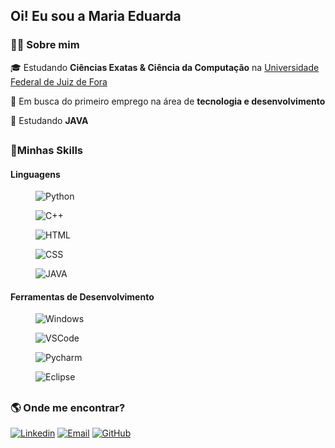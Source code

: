 <h2>Oi! Eu sou a Maria Eduarda</h2>

<h3>👩‍💻 Sobre mim</h3>

  <p>🎓   Estudando <strong>Ciências Exatas & Ciência da Computação</strong> na <a href= https://www2.ufjf.br/ufjf/ >Universidade Federal de Juiz de Fora </a>  </p>
  <p>💼   Em busca do primeiro emprego na área de <strong>tecnologia e desenvolvimento</strong> </p>
  <p>🌱   Estudando <strong>JAVA</strong>  </p> 

##

<h3>🧩Minhas Skills</h3>

<h4><strong>Linguagens</strong> </h4>

<div class ="Linguagens" style="display: inline_block"> 
  
 <figure> <img src= "https://img.shields.io/badge/Python-14354C?style=for-the-badge&logo=python&logoColor=white" alt="Python"> </figure> 
 <figure> <img src= "https://img.shields.io/badge/C%2B%2B-00599C?style=for-the-badge&logo=c%2B%2B&logoColor=white" alt="C++"> </figure>
 <figure> <img src= "https://img.shields.io/badge/HTML-239120?style=for-the-badge&logo=html5&logoColor=white" alt="HTML"> </figure>
 <figure> <img src= "https://img.shields.io/badge/CSS-239120?&style=for-the-badge&logo=css3&logoColor=white" alt="CSS"> </figure> 
 <figure> <img src= "https://img.shields.io/badge/Java-ED8B00?style=for-the-badge&logo=java&logoColor=white" alt="JAVA"> </figure> 

<h4><strong>Ferramentas de Desenvolvimento</strong> </h4>

<div class ="Ferramentas" style="display: inline_block"> 
  
 <figure> <img src= "https://img.shields.io/badge/Windows-0078D6?style=for-the-badge&logo=windows&logoColor=white" alt="Windows"> </figure> 
 <figure> <img src= "https://img.shields.io/badge/Visual_Studio_Code-0078D4?style=for-the-badge&logo=visual%20studio%20code&logoColor=white" alt="VSCode"> </figure>
 <figure> <img src= "https://img.shields.io/badge/PyCharm-000000.svg?&style=for-the-badge&logo=PyCharm&logoColor=white" alt="Pycharm"> </figure>
 <figure> <img src= "https://img.shields.io/badge/Eclipse-2C2255?style=for-the-badge&logo=eclipse&logoColor=white" alt="Eclipse"> </figure> 

</div>
  
 ##
  
<h3>🌎 Onde me encontrar?</h3>

[![Linkedin](https://img.shields.io/badge/LinkedIn-0077B5?style=for-the-badge&logo=linkedin&logoColor=white)](https://www.linkedin.com/in/maria-eduarda-simonassi/)
[![Email](https://img.shields.io/badge/Gmail-D14836?style=for-the-badge&logo=gmail&logoColor=white)](mailto:maria.simonassi@ice.ufjf.br)
[![GitHub](https://img.shields.io/badge/GitHub-100000?style=for-the-badge&logo=github&logoColor=white)](https://github.com/dudasimonassi)
